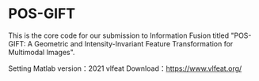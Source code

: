 # POS-GIFT
This is the core code for our submission to Information Fusion titled "POS-GIFT: A Geometric and Intensity-Invariant Feature Transformation for Multimodal Images".

Setting
  Matlab version：2021 
  vlfeat Download：https://www.vlfeat.org/
